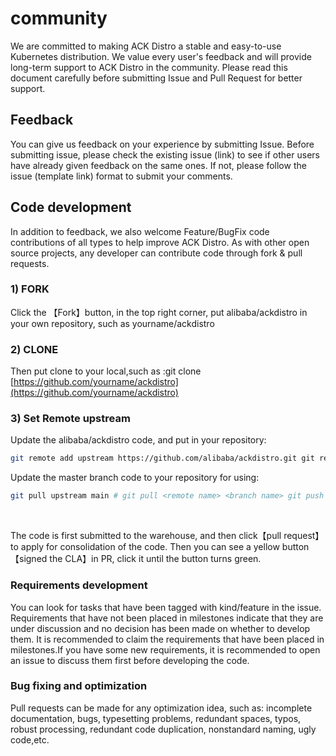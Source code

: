 # community

We are committed to making ACK Distro a stable and easy-to-use Kubernetes distribution. We value every user's feedback and will provide long-term support to ACK Distro in the community. Please read this document carefully before submitting Issue and Pull Request for better support.
## Feedback
You can give us feedback on your experience by submitting Issue. Before submitting issue, please check the existing issue (link) to see if other users have already given feedback on the same ones. If not, please follow the issue (template link) format to submit your comments.
## Code development
In addition to feedback, we also welcome Feature/BugFix code contributions of all types to help improve ACK Distro. As with other open source projects, any developer can contribute code through fork & pull requests.

### 1) FORK

Click the 【Fork】button, in the top right corner, put alibaba/ackdistro in your own repository, such as yourname/ackdistro

### 2) CLONE
Then put clone to your local,such as :git clone [https://github.com/yourname/ackdistro](https://github.com/yourname/ackdistro)

### 3) Set Remote upstream
  Update the alibaba/ackdistro code, and put in your repository:
  ```bash
  git remote add upstream https://github.com/alibaba/ackdistro.git git remote set-url --push upstream no-pushing
  ```

  Update the master branch code to your repository for using:
  ```bash
  git pull upstream main # git pull <remote name> <branch name> git push
  ```
​

The code is first submitted to the warehouse, and then click【pull request】to apply for consolidation of the code. Then you can see a yellow button 【signed the CLA】in PR, click it until the button turns green.

### Requirements development
You can look for tasks that have been tagged with kind/feature in the issue. Requirements that have not been placed in milestones indicate that they are under discussion and no decision has been made on whether to develop them. It is recommended to claim the requirements that have been placed in milestones.If you have some new requirements, it is recommended to open an issue to discuss them first before developing the code.

### Bug fixing and optimization
Pull requests can be made for any optimization idea, such as: incomplete documentation, bugs, typesetting problems, redundant spaces, typos, robust processing, redundant code duplication, nonstandard naming, ugly code,etc.

